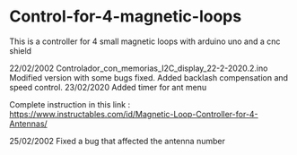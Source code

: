 # Control-for-4-magnetic-loops
This is a controller for 4 small magnetic loops with arduino uno and a cnc shield 

22/02/2002 Controlador_con_memorias_I2C_display_22-2-2020.2.ino Modified version with some bugs fixed. Added backlash compensation and speed control.
23/02/2020 Added timer for ant menu

Complete instruction in this link : 
https://www.instructables.com/id/Magnetic-Loop-Controller-for-4-Antennas/

25/02/2002 Fixed a bug that affected the antenna number
